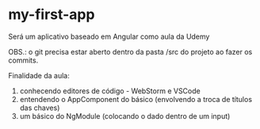 # my-first-app
Será um aplicativo baseado em Angular como aula da Udemy

OBS.: o git precisa estar aberto dentro da pasta /src do projeto ao fazer os commits.

Finalidade da aula:
1) conhecendo editores de código - WebStorm e VSCode
2) entendendo o AppComponent do básico (envolvendo a troca de títulos das chaves)
3) um básico do NgModule (colocando o dado dentro de um input)